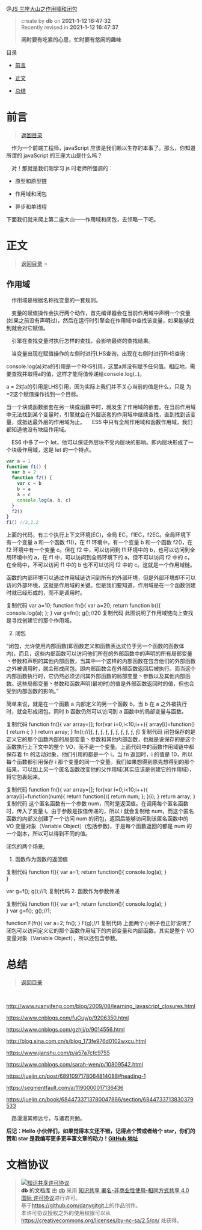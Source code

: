 @[JS 三座大山之作用域和闭包](https://github.com/danygitgit/document-library)

> create by **db** on **2021-1-12 16:47:32**  
> Recently revised in **2021-1-12 16:47:37**
>
> **闲时要有吃紧的心思，忙时要有悠闲的趣味**

<a id="catalog">目录</a>

- [前言](#preface)

- [正文](#main-body)

- [总结](#summary)

# <a  id="preface">前言</a>

> [返回目录](#catalog)

&emsp;作为一个前端工程师，javaScript 应该是我们赖以生存的本事了。那么，你知道所谓的 javaScript 的三座大山是什么吗？

&emsp;对！那就是我们刚学习 js 时老师所强调的：

- 原型和原型链

- 作用域和闭包

- 异步和单线程

下面我们就来爬上第二座大山——作用域和闭包，去领略一下吧。

# <a  id="main-body">正文</a>

> [返回目录](#catalog) >

## 作用域

&emsp;作用域是根据名称找变量的一套规则。

&emsp;变量的赋值操作会执行两个动作，首先编译器会在当前作用域中声明一个变量(如果之前没有声明过)，然后在运行时引擎会在作用域中查找该变量，如果能够找到就会对它赋值。

&emsp;引擎在查找变量时执行怎样的查找，会影响最终的查找结果。

&emsp;当变量出现在赋值操作的左侧时进行LHS查询，出现在右侧时进行RHS查询：

console.log(a)对a的引用是一个RHS引用，这里a并没有赋予任何值。相应地，需要查找并取得a的值，这样才能将值传递给console.log(..)。

a = 2对a的引用是LHS引用，因为实际上我们并不关心当前的值是什么，只是 为=2这个赋值操作找到一个目标。

当一个块或函数嵌套在另一块或函数中时，就发生了作用域的嵌套。在当前作用域中无法找到某个变量时，引擎就会在外层嵌套的作用域中继续查找，直到找到该变量，或抵达最外层的作用域为止。
&emsp;ES5 中只有全局作用域和函数作用域，我们都知道他没有块级作用域。

&emsp;ES6 中多了一个 let，他可以保证外层块不受内层块的影响。即内层块形成了一个块级作用域，这是 let 的一个特点。

```js
var a = 1
function f1() {
  var b = 2
  function f2() {
    var c = b
    b = a
    a = c
    console.log(a, b, c)
  }
  f2()
}
f1() //2,1,2
```

上面的代码，有三个执行上下文环境(EC)，全局 EC，f1EC，f2EC。全局环境下有一个变量 a 和一个函数 f1()，在 f1 环境中，有一个变量 b 和一个函数 f2()，在 f2 环境中有一个变量 c。但在 f2 中，可以访问到 f1 环境中的 b，也可以访问到全局环境中的 a，在 f1 中，可以访问到全局环境下的 a，但不可以访问 f2 中的 c，在全局中，不可以访问 f1 中的 b 也不可以访问 f2 中的 c。这就是一个作用域链。

函数的内部环境可以通过作用域链访问到所有的外部环境，但是外部环境却不可以访问外部环境，这就是作用域的关键。但是我们要知道，作用域是在一个函数创建时就已经形成的，而不是调用时。

复制代码
var a=10;
function fn(){
var a=20;
return function b(){
console.log(a);
};
}
var g=fn();
g();//20
复制代码
此图说明了作用域链向上查找是寻找创建它的那个作用域。

2. 闭包

“闭包，允许使用内部函数(即函数定义和函数表达式位于另一个函数的函数体内)，而且，这些内部函数可以访问他们所在的外部函数中的声明的所有局部变量丶参数和声明的其他内部函数，当其中一个这样的内部函数在包含他们的外部函数之外被调用时，就会形成闭包。即内部函数会在外部函数返回后被执行。而当这个内部函数执行时，它仍然必须访问其外部函数的局部变量丶参数以及其他内部函数。这些局部变量丶参数和函数声明(最初时)的值是外部函数返回时的值，但也会受到内部函数的影响。”

简单来说，就是在一个函数 a 内部定义的另一个函数 b，当 b 在 a 之外被执行时，就会形成闭包。同时 b 函数仍然可以访问到 a 函数中的局部变量与函数。

复制代码
function fn(){
var array=[];
for(var i=0;i<10;i++){
array[i]=function(){
return i;
}
}
return array;
}
fn();//[ƒ, ƒ, ƒ, ƒ, ƒ, ƒ, ƒ, ƒ, ƒ, ƒ]
复制代码
闭包保存的是定义它的那个函数内部的局部变量丶参数和其他内部函数，也就是说保存的是这个函数执行上下文中的整个 VO，而不是一个变量。上面代码中的函数作用域链中都保存着 fn 的活动对象，他们引用的都是一个 i，当 fn 返回时，i 的值是 10，所以每个函数都引用保存 i 那个变量的同一个变量。我们如果想得到原先想得到的那个结果，可以加上另一个匿名函数改变他的父作用域(其实应该是创建它的作用域)，将它包裹起来。

复制代码
function fn(){
var array=[];
for(var i=0;i<10;i++){
array[i]=function(num){
return function(){
return num;
};
}(i);
}
return array;
}
复制代码
这个匿名函数有一个参数 num，同时是返回值。在调用每个匿名函数时，传入了变量 i。由于参数是按值传递的，所以 i 就会复制给 num，而这个匿名函数的内部又创建了一个访问 num 的闭包，返回后能够访问到该匿名函数中的 VO 变量对象（Variable Object）(包括参数)，于是每个函数返回的都是 num 的一个副本，所以可以得到不同的值。

闭包的两个场景;

1. 函数作为函数的返回值

复制代码
function f(){
var a=1;
return function(){
console.log(a);
}  
}

var g=f();
g();//1;
复制代码 2. 函数作为参数传递

复制代码
function f(){
var a=1;
return function(){
console.log(a);
}  
}
var g=f();
g();//1;

function F(fn){
var a=2;
fn();
}
F(g);//1
复制代码
上面两个小例子也正好说明了闭包可以访问定义它的那个函数作用域下的内部变量和内部函数。其实是整个 VO 变量对象（Variable Object），所以还包含参数。

# <a  id="summary">总结</a>

> [返回目录](#catalog)

&emsp;

http://www.ruanyifeng.com/blog/2009/08/learning_javascript_closures.html

https://www.cnblogs.com/fuGuy/p/9206350.html

https://www.cnblogs.com/gzhjj/p/9014556.html

http://blog.sina.com.cn/s/blog_173fe976d0102wxcu.html

https://www.jianshu.com/p/a57a7cfc9755

https://www.cnblogs.com/sarah-wen/p/10809542.html

https://juejin.cn/post/6891097178064814088#heading-1

https://segmentfault.com/a/1190000017136436

https://juejin.cn/book/6844733713780047886/section/6844733713830379533

&emsp;路漫漫其修远兮，与诸君共勉。

**后记：Hello 小伙伴们，如果觉得本文还不错，记得点个赞或者给个 star，你们的赞和 star 是我编写更多更丰富文章的动力！[GitHub 地址](https://github.com/danygitgit/document-library)**

# 文档协议

> <a rel="license" href="http://creativecommons.org/licenses/by-nc-sa/4.0/"><img alt="知识共享许可协议" style="border-width:0" src="//p3-juejin.byteimg.com/tos-cn-i-k3u1fbpfcp/c2c2a873bdad472f88ee6143620245de~tplv-k3u1fbpfcp-zoom-1.image" /></a><br /><a xmlns:dct="http://purl.org/dc/terms/" property="dct:title">**db** 的文档库</a> 由 <a xmlns:cc="http://creativecommons.org/ns#" href="db" property="cc:attributionName" rel="cc:attributionURL">db</a> 采用 <a rel="license" href="http://creativecommons.org/licenses/by-nc-sa/4.0/">知识共享 署名-非商业性使用-相同方式共享 4.0 国际 许可协议</a>进行许可。<br />基于<a xmlns:dct="http://purl.org/dc/terms/" href="https://github.com/danygitgit" rel="dct:source">https://github.com/danygitgit</a>上的作品创作。<br />本许可协议授权之外的使用权限可以从 <a xmlns:cc="http://creativecommons.org/ns#" href="https://creativecommons.org/licenses/by-nc-sa/2.5/cn/" rel="cc:morePermissions">https://creativecommons.org/licenses/by-nc-sa/2.5/cn/</a> 处获得。
